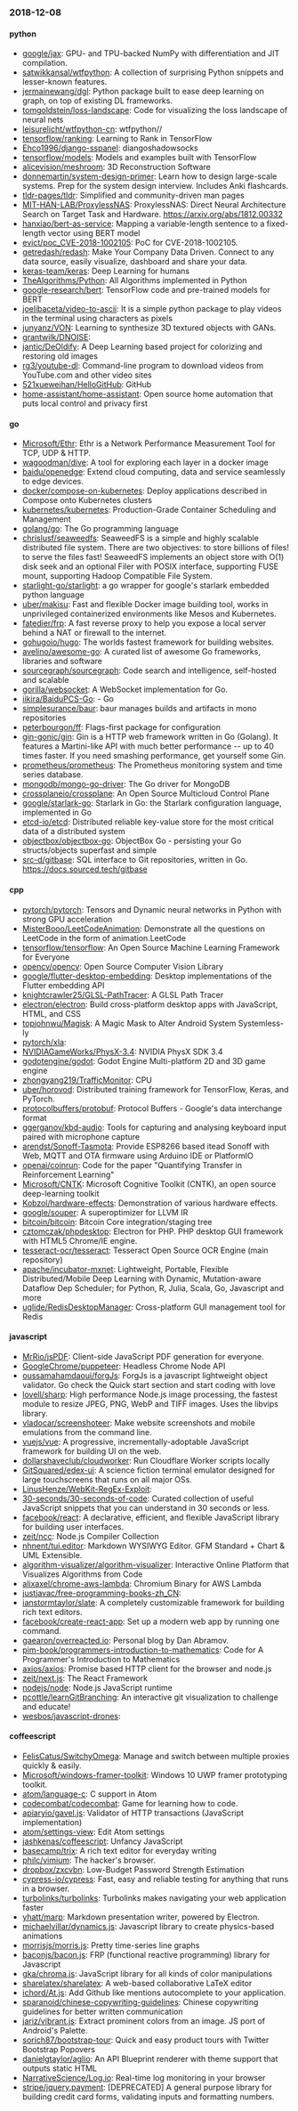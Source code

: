 ### 2018-12-08

#### python
* [google/jax](https://github.com/google/jax): GPU- and TPU-backed NumPy with differentiation and JIT compilation.
* [satwikkansal/wtfpython](https://github.com/satwikkansal/wtfpython): A collection of surprising Python snippets and lesser-known features.
* [jermainewang/dgl](https://github.com/jermainewang/dgl): Python package built to ease deep learning on graph, on top of existing DL frameworks.
* [tomgoldstein/loss-landscape](https://github.com/tomgoldstein/loss-landscape): Code for visualizing the loss landscape of neural nets
* [leisurelicht/wtfpython-cn](https://github.com/leisurelicht/wtfpython-cn): wtfpython// 
* [tensorflow/ranking](https://github.com/tensorflow/ranking): Learning to Rank in TensorFlow
* [Ehco1996/django-sspanel](https://github.com/Ehco1996/django-sspanel): diangoshadowsocks
* [tensorflow/models](https://github.com/tensorflow/models): Models and examples built with TensorFlow
* [alicevision/meshroom](https://github.com/alicevision/meshroom): 3D Reconstruction Software
* [donnemartin/system-design-primer](https://github.com/donnemartin/system-design-primer): Learn how to design large-scale systems. Prep for the system design interview. Includes Anki flashcards.
* [tldr-pages/tldr](https://github.com/tldr-pages/tldr):  Simplified and community-driven man pages
* [MIT-HAN-LAB/ProxylessNAS](https://github.com/MIT-HAN-LAB/ProxylessNAS): ProxylessNAS: Direct Neural Architecture Search on Target Task and Hardware. https://arxiv.org/abs/1812.00332
* [hanxiao/bert-as-service](https://github.com/hanxiao/bert-as-service): Mapping a variable-length sentence to a fixed-length vector using BERT model
* [evict/poc_CVE-2018-1002105](https://github.com/evict/poc_CVE-2018-1002105): PoC for CVE-2018-1002105.
* [getredash/redash](https://github.com/getredash/redash): Make Your Company Data Driven. Connect to any data source, easily visualize, dashboard and share your data.
* [keras-team/keras](https://github.com/keras-team/keras): Deep Learning for humans
* [TheAlgorithms/Python](https://github.com/TheAlgorithms/Python): All Algorithms implemented in Python
* [google-research/bert](https://github.com/google-research/bert): TensorFlow code and pre-trained models for BERT
* [joelibaceta/video-to-ascii](https://github.com/joelibaceta/video-to-ascii): It is a simple python package to play videos in the terminal using characters as pixels
* [junyanz/VON](https://github.com/junyanz/VON): Learning to synthesize 3D textured objects with GANs.
* [grantwilk/DNOISE](https://github.com/grantwilk/DNOISE): 
* [jantic/DeOldify](https://github.com/jantic/DeOldify): A Deep Learning based project for colorizing and restoring old images
* [rg3/youtube-dl](https://github.com/rg3/youtube-dl): Command-line program to download videos from YouTube.com and other video sites
* [521xueweihan/HelloGitHub](https://github.com/521xueweihan/HelloGitHub): GitHub 
* [home-assistant/home-assistant](https://github.com/home-assistant/home-assistant):  Open source home automation that puts local control and privacy first

#### go
* [Microsoft/Ethr](https://github.com/Microsoft/Ethr): Ethr is a Network Performance Measurement Tool for TCP, UDP & HTTP.
* [wagoodman/dive](https://github.com/wagoodman/dive): A tool for exploring each layer in a docker image
* [baidu/openedge](https://github.com/baidu/openedge): Extend cloud computing, data and service seamlessly to edge devices.
* [docker/compose-on-kubernetes](https://github.com/docker/compose-on-kubernetes): Deploy applications described in Compose onto Kubernetes clusters
* [kubernetes/kubernetes](https://github.com/kubernetes/kubernetes): Production-Grade Container Scheduling and Management
* [golang/go](https://github.com/golang/go): The Go programming language
* [chrislusf/seaweedfs](https://github.com/chrislusf/seaweedfs): SeaweedFS is a simple and highly scalable distributed file system. There are two objectives: to store billions of files! to serve the files fast! SeaweedFS implements an object store with O(1) disk seek and an optional Filer with POSIX interface, supporting FUSE mount, supporting Hadoop Compatible File System.
* [starlight-go/starlight](https://github.com/starlight-go/starlight): a go wrapper for google's starlark embedded python language
* [uber/makisu](https://github.com/uber/makisu): Fast and flexible Docker image building tool, works in unprivileged containerized environments like Mesos and Kubernetes.
* [fatedier/frp](https://github.com/fatedier/frp): A fast reverse proxy to help you expose a local server behind a NAT or firewall to the internet.
* [gohugoio/hugo](https://github.com/gohugoio/hugo): The worlds fastest framework for building websites.
* [avelino/awesome-go](https://github.com/avelino/awesome-go): A curated list of awesome Go frameworks, libraries and software
* [sourcegraph/sourcegraph](https://github.com/sourcegraph/sourcegraph): Code search and intelligence, self-hosted and scalable
* [gorilla/websocket](https://github.com/gorilla/websocket): A WebSocket implementation for Go.
* [iikira/BaiduPCS-Go](https://github.com/iikira/BaiduPCS-Go):  - Go
* [simplesurance/baur](https://github.com/simplesurance/baur): baur manages builds and artifacts in mono repositories
* [peterbourgon/ff](https://github.com/peterbourgon/ff): Flags-first package for configuration
* [gin-gonic/gin](https://github.com/gin-gonic/gin): Gin is a HTTP web framework written in Go (Golang). It features a Martini-like API with much better performance -- up to 40 times faster. If you need smashing performance, get yourself some Gin.
* [prometheus/prometheus](https://github.com/prometheus/prometheus): The Prometheus monitoring system and time series database.
* [mongodb/mongo-go-driver](https://github.com/mongodb/mongo-go-driver): The Go driver for MongoDB
* [crossplaneio/crossplane](https://github.com/crossplaneio/crossplane): An Open Source Multicloud Control Plane
* [google/starlark-go](https://github.com/google/starlark-go): Starlark in Go: the Starlark configuration language, implemented in Go
* [etcd-io/etcd](https://github.com/etcd-io/etcd): Distributed reliable key-value store for the most critical data of a distributed system
* [objectbox/objectbox-go](https://github.com/objectbox/objectbox-go): ObjectBox Go - persisting your Go structs/objects superfast and simple
* [src-d/gitbase](https://github.com/src-d/gitbase): SQL interface to Git repositories, written in Go. https://docs.sourced.tech/gitbase

#### cpp
* [pytorch/pytorch](https://github.com/pytorch/pytorch): Tensors and Dynamic neural networks in Python with strong GPU acceleration
* [MisterBooo/LeetCodeAnimation](https://github.com/MisterBooo/LeetCodeAnimation): Demonstrate all the questions on LeetCode in the form of animation.LeetCode
* [tensorflow/tensorflow](https://github.com/tensorflow/tensorflow): An Open Source Machine Learning Framework for Everyone
* [opencv/opencv](https://github.com/opencv/opencv): Open Source Computer Vision Library
* [google/flutter-desktop-embedding](https://github.com/google/flutter-desktop-embedding): Desktop implementations of the Flutter embedding API
* [knightcrawler25/GLSL-PathTracer](https://github.com/knightcrawler25/GLSL-PathTracer): A GLSL Path Tracer
* [electron/electron](https://github.com/electron/electron): Build cross-platform desktop apps with JavaScript, HTML, and CSS
* [topjohnwu/Magisk](https://github.com/topjohnwu/Magisk): A Magic Mask to Alter Android System Systemless-ly
* [pytorch/xla](https://github.com/pytorch/xla): 
* [NVIDIAGameWorks/PhysX-3.4](https://github.com/NVIDIAGameWorks/PhysX-3.4): NVIDIA PhysX SDK 3.4
* [godotengine/godot](https://github.com/godotengine/godot): Godot Engine  Multi-platform 2D and 3D game engine
* [zhongyang219/TrafficMonitor](https://github.com/zhongyang219/TrafficMonitor): CPU
* [uber/horovod](https://github.com/uber/horovod): Distributed training framework for TensorFlow, Keras, and PyTorch.
* [protocolbuffers/protobuf](https://github.com/protocolbuffers/protobuf): Protocol Buffers - Google's data interchange format
* [ggerganov/kbd-audio](https://github.com/ggerganov/kbd-audio): Tools for capturing and analysing keyboard input paired with microphone capture
* [arendst/Sonoff-Tasmota](https://github.com/arendst/Sonoff-Tasmota): Provide ESP8266 based itead Sonoff with Web, MQTT and OTA firmware using Arduino IDE or PlatformIO
* [openai/coinrun](https://github.com/openai/coinrun): Code for the paper "Quantifying Transfer in Reinforcement Learning"
* [Microsoft/CNTK](https://github.com/Microsoft/CNTK): Microsoft Cognitive Toolkit (CNTK), an open source deep-learning toolkit
* [Kobzol/hardware-effects](https://github.com/Kobzol/hardware-effects): Demonstration of various hardware effects.
* [google/souper](https://github.com/google/souper): A superoptimizer for LLVM IR
* [bitcoin/bitcoin](https://github.com/bitcoin/bitcoin): Bitcoin Core integration/staging tree
* [cztomczak/phpdesktop](https://github.com/cztomczak/phpdesktop): Electron for PHP. PHP desktop GUI framework with HTML5 Chrome/IE engine.
* [tesseract-ocr/tesseract](https://github.com/tesseract-ocr/tesseract): Tesseract Open Source OCR Engine (main repository)
* [apache/incubator-mxnet](https://github.com/apache/incubator-mxnet): Lightweight, Portable, Flexible Distributed/Mobile Deep Learning with Dynamic, Mutation-aware Dataflow Dep Scheduler; for Python, R, Julia, Scala, Go, Javascript and more
* [uglide/RedisDesktopManager](https://github.com/uglide/RedisDesktopManager):  Cross-platform GUI management tool for Redis

#### javascript
* [MrRio/jsPDF](https://github.com/MrRio/jsPDF): Client-side JavaScript PDF generation for everyone.
* [GoogleChrome/puppeteer](https://github.com/GoogleChrome/puppeteer): Headless Chrome Node API
* [oussamahamdaoui/forgJs](https://github.com/oussamahamdaoui/forgJs): ForgJs is a javascript lightweight object validator. Go check the Quick start section and start coding with love
* [lovell/sharp](https://github.com/lovell/sharp): High performance Node.js image processing, the fastest module to resize JPEG, PNG, WebP and TIFF images. Uses the libvips library.
* [vladocar/screenshoteer](https://github.com/vladocar/screenshoteer): Make website screenshots and mobile emulations from the command line.
* [vuejs/vue](https://github.com/vuejs/vue):  A progressive, incrementally-adoptable JavaScript framework for building UI on the web.
* [dollarshaveclub/cloudworker](https://github.com/dollarshaveclub/cloudworker): Run Cloudflare Worker scripts locally
* [GitSquared/edex-ui](https://github.com/GitSquared/edex-ui): A science fiction terminal emulator designed for large touchscreens that runs on all major OSs.
* [LinusHenze/WebKit-RegEx-Exploit](https://github.com/LinusHenze/WebKit-RegEx-Exploit): 
* [30-seconds/30-seconds-of-code](https://github.com/30-seconds/30-seconds-of-code): Curated collection of useful JavaScript snippets that you can understand in 30 seconds or less.
* [facebook/react](https://github.com/facebook/react): A declarative, efficient, and flexible JavaScript library for building user interfaces.
* [zeit/ncc](https://github.com/zeit/ncc): Node.js Compiler Collection
* [nhnent/tui.editor](https://github.com/nhnent/tui.editor):  Markdown WYSIWYG Editor. GFM Standard + Chart & UML Extensible.
* [algorithm-visualizer/algorithm-visualizer](https://github.com/algorithm-visualizer/algorithm-visualizer): Interactive Online Platform that Visualizes Algorithms from Code
* [alixaxel/chrome-aws-lambda](https://github.com/alixaxel/chrome-aws-lambda): Chromium Binary for AWS Lambda
* [justjavac/free-programming-books-zh_CN](https://github.com/justjavac/free-programming-books-zh_CN):  
* [ianstormtaylor/slate](https://github.com/ianstormtaylor/slate): A completely customizable framework for building rich text editors.
* [facebook/create-react-app](https://github.com/facebook/create-react-app): Set up a modern web app by running one command.
* [gaearon/overreacted.io](https://github.com/gaearon/overreacted.io): Personal blog by Dan Abramov.
* [pim-book/programmers-introduction-to-mathematics](https://github.com/pim-book/programmers-introduction-to-mathematics): Code for A Programmer's Introduction to Mathematics
* [axios/axios](https://github.com/axios/axios): Promise based HTTP client for the browser and node.js
* [zeit/next.js](https://github.com/zeit/next.js): The React Framework
* [nodejs/node](https://github.com/nodejs/node): Node.js JavaScript runtime 
* [pcottle/learnGitBranching](https://github.com/pcottle/learnGitBranching): An interactive git visualization to challenge and educate!
* [wesbos/javascript-drones](https://github.com/wesbos/javascript-drones): 

#### coffeescript
* [FelisCatus/SwitchyOmega](https://github.com/FelisCatus/SwitchyOmega): Manage and switch between multiple proxies quickly & easily.
* [Microsoft/windows-framer-toolkit](https://github.com/Microsoft/windows-framer-toolkit): Windows 10 UWP framer prototyping toolkit.
* [atom/language-c](https://github.com/atom/language-c): C support in Atom
* [codecombat/codecombat](https://github.com/codecombat/codecombat): Game for learning how to code.
* [apiaryio/gavel.js](https://github.com/apiaryio/gavel.js): Validator of HTTP transactions (JavaScript implementation)
* [atom/settings-view](https://github.com/atom/settings-view):  Edit Atom settings
* [jashkenas/coffeescript](https://github.com/jashkenas/coffeescript): Unfancy JavaScript
* [basecamp/trix](https://github.com/basecamp/trix): A rich text editor for everyday writing
* [philc/vimium](https://github.com/philc/vimium): The hacker's browser.
* [dropbox/zxcvbn](https://github.com/dropbox/zxcvbn): Low-Budget Password Strength Estimation
* [cypress-io/cypress](https://github.com/cypress-io/cypress): Fast, easy and reliable testing for anything that runs in a browser.
* [turbolinks/turbolinks](https://github.com/turbolinks/turbolinks): Turbolinks makes navigating your web application faster
* [yhatt/marp](https://github.com/yhatt/marp): Markdown presentation writer, powered by Electron.
* [michaelvillar/dynamics.js](https://github.com/michaelvillar/dynamics.js): Javascript library to create physics-based animations
* [morrisjs/morris.js](https://github.com/morrisjs/morris.js): Pretty time-series line graphs
* [baconjs/bacon.js](https://github.com/baconjs/bacon.js): FRP (functional reactive programming) library for Javascript
* [gka/chroma.js](https://github.com/gka/chroma.js): JavaScript library for all kinds of color manipulations
* [sharelatex/sharelatex](https://github.com/sharelatex/sharelatex): A web-based collaborative LaTeX editor
* [ichord/At.js](https://github.com/ichord/At.js): Add Github like mentions autocomplete to your application.
* [sparanoid/chinese-copywriting-guidelines](https://github.com/sparanoid/chinese-copywriting-guidelines): Chinese copywriting guidelines for better written communication
* [jariz/vibrant.js](https://github.com/jariz/vibrant.js): Extract prominent colors from an image. JS port of Android's Palette.
* [sorich87/bootstrap-tour](https://github.com/sorich87/bootstrap-tour): Quick and easy product tours with Twitter Bootstrap Popovers
* [danielgtaylor/aglio](https://github.com/danielgtaylor/aglio): An API Blueprint renderer with theme support that outputs static HTML
* [NarrativeScience/Log.io](https://github.com/NarrativeScience/Log.io): Real-time log monitoring in your browser
* [stripe/jquery.payment](https://github.com/stripe/jquery.payment): [DEPRECATED] A general purpose library for building credit card forms, validating inputs and formatting numbers.
